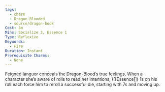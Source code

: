 ```yaml
---
tags:
  - charm
  - Dragon-Blooded
  - source/dragon-book
Cost: 3m
Mins: Socialize 3, Essence 1
Type: Reflexive
Keywords:
  - Fire
Duration: Instant
Prerequisite Charms:
  - None
---
```

Feigned languor conceals the Dragon-Blood’s true feelings. When a character she’s aware of rolls to read her intentions, ([[Essence]]) 1s on his roll each force him to reroll a successful die, starting with 7s and moving up.
